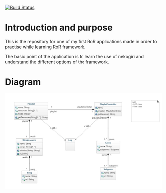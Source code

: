 [![Build Status](https://travis-ci.org/jdecastroc/music-discoverer.svg?branch=master)](https://travis-ci.org/jdecastroc/music-discoverer)
# Introduction and purpose

This is the repository for one of my first RoR applications made in order to
practise while learning RoR framework.

The basic point of the application is to learn the use of nekogiri and understand
the different options of the framework.

# Diagram

![alt text](/app/assets/images/music_discoverer_class_diagram_v1.jpg "Class diagram v1")

